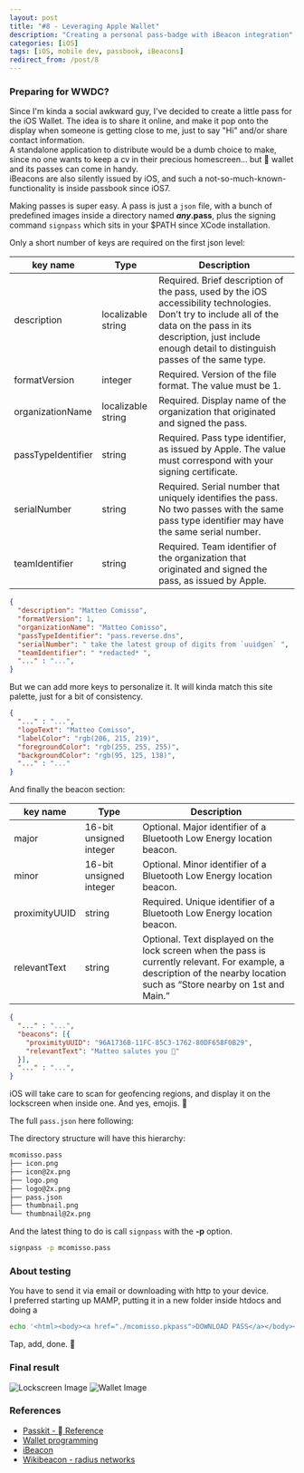 ```yaml
---
layout: post
title: "#8 - Leveraging Apple Wallet"
description: "Creating a personal pass-badge with iBeacon integration"
categories: [iOS]
tags: [iOS, mobile dev, passbook, iBeacons]
redirect_from: /post/8
---
```


### Preparing for WWDC?

Since I'm kinda a social awkward guy, I've decided to create a little pass for the iOS Wallet. The idea is to share it online, and make it pop onto the display when someone is getting close to me, just to say "Hi" and/or share contact information.  
A standalone application to distribute would be a dumb choice to make, since no one wants to keep a cv in their precious homescreen... but  wallet and its passes can come in handy.  
iBeacons are also silently issued by iOS, and such a not-so-much-known-functionality is inside passbook since iOS7.


Making passes is super easy. A pass is just a `json` file, with a bunch of predefined images inside a directory named **_any_.pass**, plus the signing command `signpass` which sits in your $PATH since XCode installation.

Only a short number of keys are required on the first json level:

| key name | Type | Description |
|----------|------|-------------|
| description | localizable string | Required. Brief description of the pass, used by the iOS accessibility technologies. Don’t try to include all of the data on the pass in its description, just include enough detail to distinguish passes of the same type.
| formatVersion | integer | Required. Version of the file format. The value must be 1.
| organizationName | localizable string | Required. Display name of the organization that originated and signed the pass.
| passTypeIdentifier | string |  Required. Pass type identifier, as issued by Apple. The value must correspond with your signing certificate.
| serialNumber |string |  Required. Serial number that uniquely identifies the pass. No two passes with the same pass type identifier may have the same serial number.
| teamIdentifier | string | Required. Team identifier of the organization that originated and signed the pass, as issued by Apple.

```json
{
  "description": "Matteo Comisso",
  "formatVersion": 1,
  "organizationName": "Matteo Comisso",
  "passTypeIdentifier": "pass.reverse.dns",
  "serialNumber": " take the latest group of digits from `uuidgen` ",
  "teamIdentifier": " *redacted* ",
  "..." : "...",
}
```

But we can add more keys to personalize it. It will kinda match this site palette, just for a bit of consistency.

```json
{
  "..." : "...",
  "logoText": "Matteo Comisso",
  "labelColor": "rgb(206, 215, 219)",
  "foregroundColor": "rgb(255, 255, 255)",
  "backgroundColor": "rgb(95, 125, 138)",
  "..." : "..."
}
```

And finally the beacon section:

| key name | Type | Description |
|----------|------|-------------|
| major | 16-bit unsigned integer | Optional. Major identifier of a Bluetooth Low Energy location beacon.
| minor | 16-bit unsigned integer | Optional. Minor identifier of a Bluetooth Low Energy location beacon.
| proximityUUID | string | Required. Unique identifier of a Bluetooth Low Energy location beacon.
| relevantText | string | Optional. Text displayed on the lock screen when the pass is currently relevant. For example, a description of the nearby location such as “Store nearby on 1st and Main.”


```json
{
  "..." : "...",
  "beacons": [{
    "proximityUUID": "96A1736B-11FC-85C3-1762-80DF658F0B29",
    "relevantText": "Matteo salutes you 👋"
  }],
  "..." : "...",
}
```

iOS will take care to scan for geofencing regions, and display it on the lockscreen when inside one.
And yes, emojis. :tada:


The full `pass.json` here following:

<!-- {% gist mcomisso/8f7fda5a672e02171989051da72f2a2c %} -->

The directory structure will have this hierarchy:

```bash
mcomisso.pass
├── icon.png
├── icon@2x.png
├── logo.png
├── logo@2x.png
├── pass.json
├── thumbnail.png
└── thumbnail@2x.png
```

And the latest thing to do is call `signpass` with the **-p** option.

```bash
signpass -p mcomisso.pass
```

### About testing

You have to send it via email or downloading with http to your device.  
I preferred starting up MAMP, putting it in a new folder inside htdocs and doing a

```bash
echo '<html><body><a href="./mcomisso.pkpass">DOWNLOAD PASS</a></body></html>' > index.html
```

Tap, add, done. :rocket:

### Final result
![Lockscreen Image](http://res.cloudinary.com/dmsmziyvz/image/upload/c_scale,w_365/v1462646561/IMG_3049_o2ku04.png) ![Wallet Image](http://res.cloudinary.com/dmsmziyvz/image/upload/c_scale,w_365/v1462646559/IMG_3047_gz5ras.png)


### References
* [Passkit -  Reference](https://developer.apple.com/library/ios/documentation/UserExperience/Reference/PassKit_Bundle/Chapters/Introduction.html#//apple_ref/doc/uid/TP40012026-CH0-SW1)
* [Wallet programming](https://developer.apple.com/library/ios/documentation/UserExperience/Conceptual/PassKit_PG/index.html#//apple_ref/doc/uid/TP40012195)
* [iBeacon](https://en.wikipedia.org/wiki/IBeacon)
* [Wikibeacon - radius networks](http://wikibeacon.org/map)
